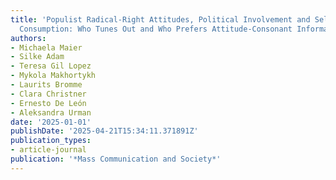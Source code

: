 ```yaml
---
title: 'Populist Radical-Right Attitudes, Political Involvement and Selective Information
  Consumption: Who Tunes Out and Who Prefers Attitude-Consonant Information'
authors:
- Michaela Maier
- Silke Adam
- Teresa Gil Lopez
- Mykola Makhortykh
- Laurits Bromme
- Clara Christner
- Ernesto De León
- Aleksandra Urman
date: '2025-01-01'
publishDate: '2025-04-21T15:34:11.371891Z'
publication_types:
- article-journal
publication: '*Mass Communication and Society*'
---
```

